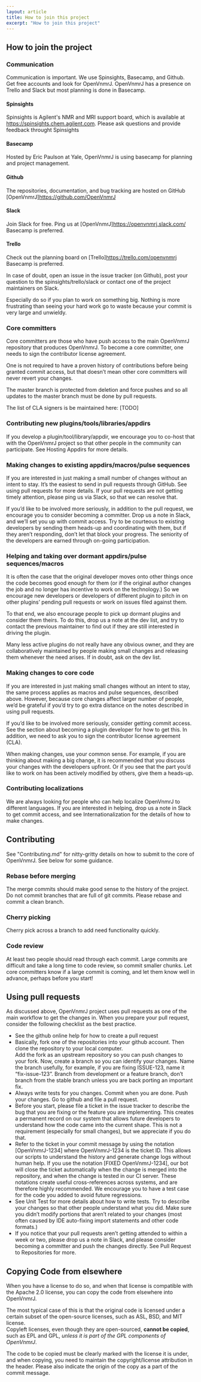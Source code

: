 ```yaml
---
layout: article
title: How to join this project
excerpt: "How to join this project"
---
```

## How to join the project

### Communication

Communication is important. We use Spinsights, Basecamp, and Github. Get free accounts and look for OpenVnmrJ. OpenVnmrJ has a presence on Trello and Slack but most planning is done in Basecamp.

#### Spinsights
Spinsights is Agilent's NMR and MRI support board, which is available at https://spinsights.chem.agilent.com. Please ask questions and provide feedback throught Spinsights

#### Basecamp
Hosted by Eric Paulson at Yale, OpenVnmrJ is using basecamp for planning and project management. 

#### Github
The repositories, documentation, and bug tracking are hosted on GitHub [OpenVnmrJ]<https://github.com/OpenVnmrJ>

#### Slack
Join Slack for free. Ping us at [OpenVnmrJ]<https://openvnmrj.slack.com/> Basecamp is preferred.

#### Trello

Check out the planning board on [Trello]<https://trello.com/openvnmrj> Basecamp is preferred.

In case of doubt, open an issue in the issue tracker (on Github), post your question to the spinsights/trello/slack or contact one of the project maintainers on Slack.

Especially do so if you plan to work on something big. Nothing is more frustrating than seeing your hard work go to waste because your commit is very large and unwieldy.

### Core committers

Core committers are those who have push access to the main OpenVnmrJ repository that produces OpenVnmrJ. To become a core committer, one needs to sign the contributor license agreement.
 
One is not required to have a proven history of contributions before being granted commit access, but that doesn’t mean other core committers will never revert your changes.

The master branch is protected from deletion and force pushes and so all updates to the master branch must be done by pull requests.

The list of CLA signers is be maintained here: 
[TODO]

### Contributing new plugins/tools/libraries/appdirs

If you develop a plugin/tool/library/appdir, we encourage you to co-host that with the 
OpenVnmrJ project so that other people in the community can participate. 
See Hosting Appdirs for more details.

### Making changes to existing appdirs/macros/pulse sequences


If you are interested in just making a small number of changes 
without an intent to stay. It’s the easiest to send in pull requests 
through GitHub. See using pull requests
for more details. If your pull requests are not getting timely 
attention, please ping us via Slack, so that we 
can resolve that.

If you’d like to be involved more seriously, in addition to the pull 
request, we encourage you to consider becoming a committer. Drop us a 
note in Slack, and we’ll set you up with 
commit access. Try to be courteous to existing developers by sending 
them heads-up and coordinating with them, but if they aren’t responding,
don’t let that block your progress. The seniority of the developers are
earned through on-going participation.


### Helping and taking over dormant appdirs/pulse sequences/macros

It is often the case that the original developer moves onto other 
things once the code becomes good enough for them (or if the original 
author changes the job and no longer has incentive to work on the 
technology.) So we encourage new developers or developers of different 
plugin to pitch in on other plugins’ pending pull requests or work on 
issues filed against them.

To that end, we also encourage people to pick up dormant plugins and 
consider them theirs. To do this, drop us a note at the dev list, and 
try to contact the previous maintainer to find out if they are still 
interested in driving the plugin.

Many less active plugins do not really have any obvious owner, and 
they are collaboratively maintained by people making small changes and 
releasing them whenever the need arises.  If in doubt, ask on the dev 
list.

### Making changes to core code

If you are interested in just making small changes without an intent 
to stay, the same process applies as macros and pulse sequences, described above. 
However, because core changes affect larger number of people, we’d be grateful 
if you’d try to go extra distance on the notes described in using pull requests.  

If you’d like to be involved more seriously, consider getting commit 
access. See the section about becoming a plugin developer for how to get
this. In addition, we need to ask you to sign the contributor license agreement (CLA).  

When making changes, use your common sense. For example, if you are 
thinking about making a big change, it is recommended that you discuss 
your changes with the developers upfront. Or if you see that the part 
you’d like to work on has been actively modified by others, give them a 
heads-up.  

### Contributing localizations

We are always looking for people who can help localize OpenVnmrJ to 
different languages. If you are interested in helping, drop us a note in
Slack to get commit access, and see Internationalization for the details of how to make changes.

## Contributing

See "Contributing.md" for nitty-gritty details on how to submit to the core of OpenVnmrJ. See below for some guidance.

### Rebase before merging

The merge commits should make good sense to the history of the project. Do not commit branches that are full of git commits. Please rebase and commit a clean branch.

### Cherry picking

Cherry pick across a branch to add need functionality quickly. 

### Code review

At least two people should read through each commit. Large commits are difficult and 
take a long time to code review, so commit smaller chunks.
Let core committers know if a large commit is coming, and let them know well in advance, 
perhaps before you start!  

## Using pull requests

As discussed above, OpenVnmrJ project uses pull requests as one of the 
main workflow to get the changes in. When you prepare your pull request,
consider the following checklist as the best practice.

* See the github online help for how to create a pull request  
* Basically, fork one of the repositories into your github account. Then clone the repository to your local computer.  
Add the fork as an upstream repository so you can push changes to your fork. 
Now, create a branch so you can identify your changes. 
Name the branch usefully, for example, if you are fixing ISSUE-123, name it “fix-issue-123”. 
Branch from development or a feature branch, don’t branch from the stable branch unless you are back porting an important fix.  
* Always write tests for you changes. Commit when you are done. Push your changes. 
Go to github and file a pull request.
* Before you start, please file a ticket in the issue tracker to describe the bug that 
you are fixing or the feature you are implementing. This creates a permanent record on our system that allows 
future developers to understand how the code came into the current shape. 
This is not a requirement (especially for small changes), but we appreciate if you do that.  
* Refer to the ticket in your commit message by using the notation [OpenVnmrJ-1234] where OpenVnmrJ-1234 is the ticket ID. 
This allows our scripts to understand the history and generate change logs without human help. If you use the notation [FIXED OpenVnmrJ-1234], 
our bot will close the ticket automatically when the change is merged into the repository, 
and when the change is tested in our CI server. These notations create useful cross-references across systems, 
and are therefore highly recommended. We encourage you to have a test case for the code you added to avoid future regressions.  
* See Unit Test for more details about how to write tests. Try to describe your changes 
so that other people understand what you did. Make sure you didn’t modify portions that aren’t related to your changes 
(most often caused by IDE auto-fixing import statements and other code formats.)
* If you notice that your pull requests aren’t getting attended to within a week or two,
 please drop us a note in Slack, and please consider becoming a committer and push the changes directly. 
 See Pull Request to Repositories for more.  

## Copying Code from elsewhere

When you have a license to do so, and when that license is compatible with the Apache 2.0 license, you can copy the code from elsewhere into OpenVnmrJ.

The most typical case of this is that the original code is licensed under a certain subset of the open-source licenses, 
such as ASL, BSD, and MIT license.   
Copyleft licenses, even though they are open-sourced, __cannot be copied__, such as EPL and GPL, *unless it is part of the GPL components of OpenVnmrJ*. 

The code to be copied must be clearly marked with the license it is under, and when copying, you need to maintain the copyright/license attribution in the header. 
Please also indicate the origin of the copy as a part of the commit message.